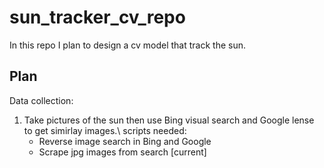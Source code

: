 # sun_tracker_cv_repo

In this repo I plan to design a cv model that track the sun.

## Plan

Data collection:
1. Take pictures of the sun then use Bing visual search and Google lense to get simirlay images.\\
  scripts needed:
    * Reverse image search in Bing and Google
    * Scrape jpg images from search [current]

